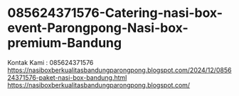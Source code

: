 # 085624371576-Catering-nasi-box-event-Parongpong-Nasi-box-premium-Bandung
Kontak Kami : 085624371576  https://nasiboxberkualitasbandungparongpong.blogspot.com/2024/12/085624371576-paket-nasi-box-bandung.html  https://nasiboxberkualitasbandungparongpong.blogspot.com/
